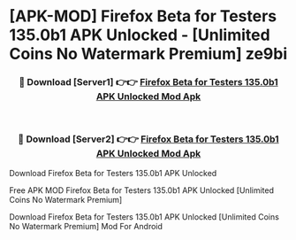 # [APK-MOD] Firefox Beta for Testers 135.0b1 APK Unlocked - [Unlimited Coins No Watermark Premium] ze9bi



<div align="center">
<h3>🔴 Download [Server1] 👉👉 <a href="https://momento.my/?title=Firefox_Beta_for_Testers_135.0b1_APK_Unlocked">Firefox Beta for Testers 135.0b1 APK Unlocked Mod Apk</a></h3><br>

<h3>🔴 Download [Server2] 👉👉 <a href="https://momento.my/?title=Firefox_Beta_for_Testers_135.0b1_APK_Unlocked">Firefox Beta for Testers 135.0b1 APK Unlocked Mod Apk</a></h3>
</div>



Download Firefox Beta for Testers 135.0b1 APK Unlocked 

Free APK MOD Firefox Beta for Testers 135.0b1 APK Unlocked [Unlimited Coins No Watermark Premium]

Download Firefox Beta for Testers 135.0b1 APK Unlocked [Unlimited Coins No Watermark Premium] Mod For Android
